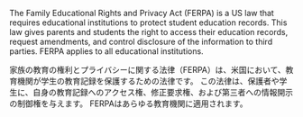 
The Family Educational Rights and Privacy Act (FERPA) is a US law that requires educational institutions to protect student education records.
This law gives parents and students the right to access their education records, request amendments, and control disclosure of the information to third parties.
FERPA applies to all educational institutions.

家族の教育の権利とプライバシーに関する法律（FERPA）は、米国において、教育機関が学生の教育記録を保護するための法律です。
この法律は、保護者や学生に、自身の教育記録へのアクセス権、修正要求権、および第三者への情報開示の制御権を与えます。
FERPAはあらゆる教育機関に適用されます。﻿
